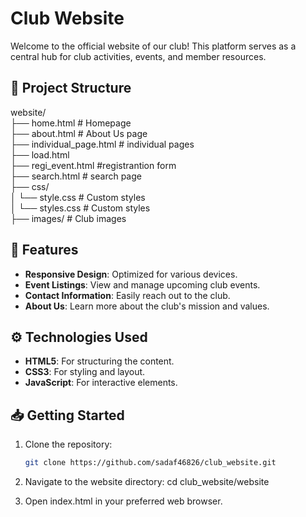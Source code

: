 # Club Website

Welcome to the official website of our club! This platform serves as a central hub for club activities, events, and member resources.

## 📂 Project Structure

website/<br>
├── home.html # Homepage<br>
├── about.html # About Us page<br>
├── individual_page.html # individual pages<br>
├── load.html <br>
├── regi_event.html #registrantion form<br>
├── search.html # search page<br>
├── css/<br>
│ └── style.css # Custom styles<br>
│ └── styles.css # Custom styles<br>
├── images/ # Club images<br>


## 🚀 Features

- **Responsive Design**: Optimized for various devices.
- **Event Listings**: View and manage upcoming club events.
- **Contact Information**: Easily reach out to the club.
- **About Us**: Learn more about the club's mission and values.

## ⚙️ Technologies Used

- **HTML5**: For structuring the content.
- **CSS3**: For styling and layout.
- **JavaScript**: For interactive elements.

## 📥 Getting Started

1. Clone the repository:

   ```bash
   git clone https://github.com/sadaf46826/club_website.git
2. Navigate to the website directory:
   cd club_website/website
3. Open index.html in your preferred web browser.


